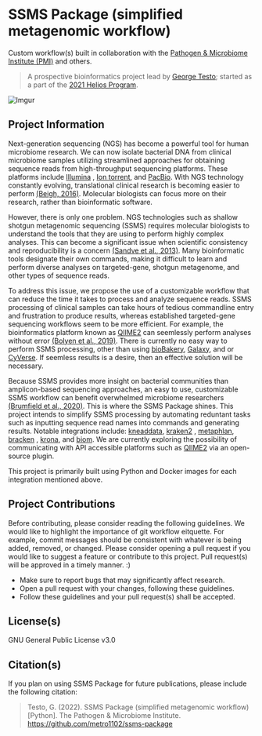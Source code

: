 # SSMS Package (simplified metagenomic workflow)

Custom workflow(s) built in collaboration with the [Pathogen & Microbiome Institute (PMI)](https://in.nau.edu/pmi/) and
others.

> A prospective bioinformatics project lead by [George Testo](https://github.com/metro1102); started as a part of
> the [2021 Helios Program](https://www.tgen.org/education/helios-scholars-at-tgen/).

![Imgur](https://i.imgur.com/DNQ0idS.png)

## Project Information

Next-generation sequencing (NGS) has become a powerful tool for human microbiome research. We can now isolate bacterial
DNA from clinical microbiome samples utilizing streamlined approaches for obtaining sequence reads from high-throughput
sequencing platforms. These platforms include [Illumina](https://www.illumina.com)
, [Ion torrent](https://www.thermofisher.com/us/en/home/brands/ion-torrent.html),
and [PacBio](https://www.pacb.com/smrt-science/smrt-sequencing/). With NGS technology constantly evolving, translational
clinical research is becoming easier to perform [(Beigh, 2016)](https://dx.doi.org/10.3390%2Fmedicines3020014).
Molecular biologists can focus more on their research, rather than bioinformatic software.

However, there is only one problem. NGS technologies such as shallow shotgun metagenomic sequencing (SSMS) requires
molecular biologists to understand the tools that they are using to perform highly complex analyses. This can become a
significant issue when scientific consistency and reproducibility is a
concern [(Sandve et al., 2013)](https://doi.org/10.1371/journal.pcbi.1003285). Many bioinformatic tools designate their
own commands, making it difficult to learn and perform diverse analyses on targeted-gene, shotgun metagenome, and other
types of sequence reads.

To address this issue, we propose the use of a customizable workflow that can reduce the time it takes to process and
analyze sequence reads. SSMS processing of clinical samples can take hours of tedious commandline entry and frustration
to produce results, whereas established targeted-gene sequencing workflows seem to be more efficient. For example, the
bioinformatics platform known as [QIIME2](https://qiime2.org) can seemlessly perform analyses without
error [(Bolyen et al., 2019)](https://doi.org/10.1038/s41587-019-0209-9). There is currently no easy way to perform SSMS
processing, other than using [bioBakery](https://github.com/biobakery/biobakery), [Galaxy](https://galaxyproject.org),
and or [CyVerse](https://cyverse.org). If seemless results is a desire, then an effective solution will be necessary.

Because SSMS provides more insight on bacterial communities than amplicon-based sequencing approaches, an easy to use,
customizable SSMS workflow can benefit overwhelmed microbiome
researchers [(Brumfield et al., 2020)](https://doi.org/10.1371/journal.pone.0228899). This is where the SSMS Package
shines. This project intends to simplify SSMS processing by automating reduntant tasks such as inputting sequence read
names into commands and generating results. Notable integrations
include: [kneaddata](https://github.com/biobakery/kneaddata), [kraken2](https://github.com/DerrickWood/kraken2)
, [metaphlan](https://github.com/biobakery/MetaPhlAn), [bracken](https://github.com/jenniferlu717/Bracken)
, [krona](https://github.com/marbl/Krona/wiki), and [biom](https://github.com/biocore/biom-format). We are currently
exploring the possibility of communicating with API accessible platforms such as [QIIME2](https://qiime2.org) via an
open-source plugin.

This project is primarily built using Python and Docker images for each integration mentioned above.

## Project Contributions

Before contributing, please consider reading the following guidelines. We would like to highlight the importance of git
workflow eitquette. For example, commit messages should be consistent with whatever is being added, removed, or changed.
Please consider opening a pull request if you would like to suggest a feature or contribute to this project. Pull
request(s) will be approved in a timely manner. :)

- Make sure to report bugs that may significantly affect research.
- Open a pull request with your changes, following these guidelines.
- Follow these guidelines and your pull request(s) shall be accepted.

## License(s)

GNU General Public License v3.0

## Citation(s)

If you plan on using SSMS Package for future publications, please include the following citation:
> Testo, G. (2022). SSMS Package (simplified metagenomic workflow) [Python]. The Pathogen & Microbiome
> Institute. https://github.com/metro1102/ssms-package
